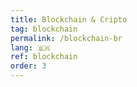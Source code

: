 ```yaml
---
title: Blockchain & Cripto
tag: blockchain
permalink: /blockchain-br
lang: 🇧🇷
ref: blockchain
order: 3
---
```

